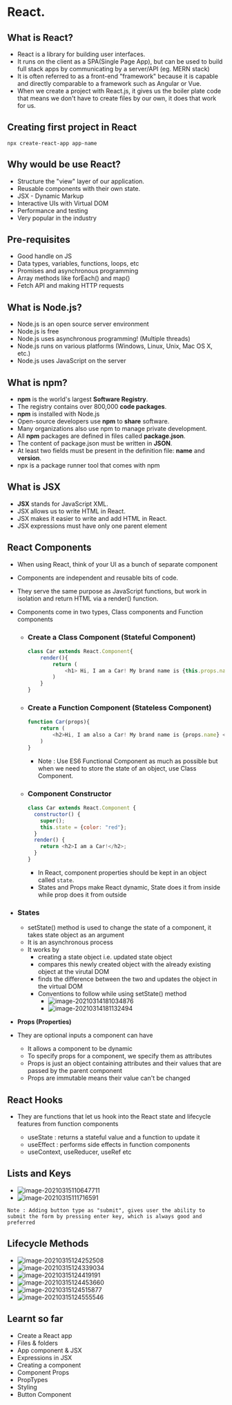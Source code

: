 # React.

## What is React?

- React is a library for building user interfaces.
- It runs on the client as a SPA(Single Page App), but can be used to build full stack apps by communicating by a server/API (eg. MERN stack)
- It is often referred to as a front-end "framework" because it is capable and directly comparable to a framework such as Angular or Vue.
- When we create a project with React.js, it gives us the boiler plate code that means we don't have to create files by our own, it does that work for us.

## Creating first project in React

```shell
npx create-react-app app-name
```

## Why would be use React?

- Structure the "view" layer of our application.
- Reusable components with their own state.
- JSX - Dynamic Markup
- Interactive UIs with Virtual DOM
- Performance and testing
- Very popular in the industry

## Pre-requisites

- Good handle on JS
- Data types, variables, functions, loops, etc
- Promises and asynchronous programming
- Array methods like forEach() and map()
- Fetch API and making HTTP requests

## What is Node.js?

- Node.js is an open source server environment
- Node.js is free
- Node.js uses asynchronous programming! (Multiple threads)
- Node.js runs on various platforms (Windows, Linux, Unix, Mac OS X, etc.)
- Node.js uses JavaScript on the server

## What is npm?

- **npm** is the world's largest **Software Registry**.
- The registry contains over 800,000 **code packages**.
- **npm** is installed with Node.js
- Open-source developers use **npm** to **share** software.
- Many organizations also use npm to manage private development.
- All **npm** packages are defined in files called **package.json**.
- The content of package.json must be written in **JSON**.
- At least two fields must be present in the definition file: **name** and **version**.
- npx is a package runner tool that comes with npm

## What is JSX

- **JSX** stands for JavaScript XML. 
- JSX allows us to write HTML in React. 
- JSX makes it easier to write and add HTML in React.
- JSX expressions must have only one parent element

## React Components

- When using React, think of your UI as a bunch of separate component

- Components are independent and reusable bits of code. 

- They serve the same purpose as JavaScript functions, but work in isolation and return HTML via a render() function.

- Components come in two types, Class components and Function components

  - ### Create a Class Component (Stateful Component)

    ```javascript
    class Car extends React.Component{
        render(){
            return (
                <h1> Hi, I am a Car! My brand name is {this.props.name} </h1>;
            )
        }
    }
    ```

    

  - ### Create a Function Component (Stateless Component)

    ```javascript
    function Car(props){
        return (
            <h2>Hi, I am also a Car! My brand name is {props.name} </h2>;
        )
    }
    ```

    

    - Note : Use ES6 Functional Component as much as possible but when we need to store the state of an object, use Class Component.

  - ### Component Constructor
    ```javascript
    class Car extends React.Component {
      constructor() {
        super();
        this.state = {color: "red"};
      }
      render() {
        return <h2>I am a Car!</h2>;
      }
    }
    ```

    - In React, component properties should be kept in an object called `state`.
    - States and Props make React dynamic, State does it from inside while prop does it from outside

- ### States

  - setState() method is used to change the state of a component, it takes state object as an argument
  - It is an asynchronous process
  - It works by 
    - creating a state object i.e. updated state object 
    - compares this newly created object with the already existing object at the virutal DOM
    - finds the difference between the two and updates the object in the virtual DOM
    - Conventions to follow while using setState() method
      - ![image-20210314181034876](C:%5CUsers%5CDG086275%5CAppData%5CRoaming%5CTypora%5Ctypora-user-images%5Cimage-20210314181034876.png)
      - ![image-20210314181132494](C:%5CUsers%5CDG086275%5CAppData%5CRoaming%5CTypora%5Ctypora-user-images%5Cimage-20210314181132494.png)

- **Props (Properties)**
- They are optional inputs a component can have
  - It allows a component to be dynamic
  - To specify props for a component, we specify them as attributes
  - Props is just an object containing attributes and their values that are passed by the parent component
  - Props are immutable means their value can't be changed

## React Hooks

- They are functions that let us hook into the React state and lifecycle features from function components

  - useState : returns a stateful value and a function to update it
  - useEffect : performs side effects in function components
  - useContext, useReducer, useRef etc

## Lists and Keys

- ![image-20210315110647711](C:%5CUsers%5CDG086275%5CAppData%5CRoaming%5CTypora%5Ctypora-user-images%5Cimage-20210315110647711.png)
- ![image-20210315111716591](C:%5CUsers%5CDG086275%5CAppData%5CRoaming%5CTypora%5Ctypora-user-images%5Cimage-20210315111716591.png)

```
Note : Adding button type as "submit", gives user the ability to submit the form by pressing enter key, which is always good and preferred
```

## Lifecycle Methods

- ![image-20210315124252508](C:%5CUsers%5CDG086275%5CAppData%5CRoaming%5CTypora%5Ctypora-user-images%5Cimage-20210315124252508.png)
- ![image-20210315124339034](C:%5CUsers%5CDG086275%5CAppData%5CRoaming%5CTypora%5Ctypora-user-images%5Cimage-20210315124339034.png)
- ![image-20210315124419191](C:%5CUsers%5CDG086275%5CAppData%5CRoaming%5CTypora%5Ctypora-user-images%5Cimage-20210315124419191.png)
- ![image-20210315124453660](C:%5CUsers%5CDG086275%5CAppData%5CRoaming%5CTypora%5Ctypora-user-images%5Cimage-20210315124453660.png)
- ![image-20210315124515877](C:%5CUsers%5CDG086275%5CAppData%5CRoaming%5CTypora%5Ctypora-user-images%5Cimage-20210315124515877.png)
- ![image-20210315124555546](C:%5CUsers%5CDG086275%5CAppData%5CRoaming%5CTypora%5Ctypora-user-images%5Cimage-20210315124555546.png)


## Learnt so far

- Create a React app 
- Files & folders 
- App component & JSX 
- Expressions in JSX  
- Creating a component 
- Component Props
- PropTypes 
- Styling  
- Button Component

